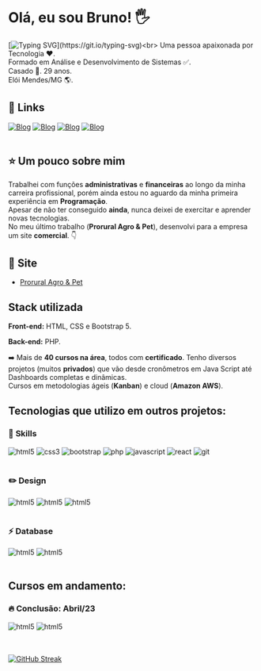 # Olá, eu sou Bruno! 🖐️<br>
[![Typing SVG](https://readme-typing-svg.demolab.com?font=Fira+Code&weight=500&duration=3000&pause=1000&color=4268F7&background=EFF6FF00&vCenter=true&width=700&lines=Bem-vindo(a)+ao+meu+perfil.;Sinta-se+a+vontade!)](https://git.io/typing-svg)<br>
Uma pessoa apaixonada por Tecnologia ❤️.<br>
Formado em Análise e Desenvolvimento de Sistemas ✅.<br>
Casado 💑. 29 anos.<br>
Elói Mendes/MG 🌎.

## 🔗 Links<br>
[![Blog](https://img.shields.io/badge/Instagram-E4405F?style=for-the-badge&logo=instagram&logoColor=white)](https://www.instagram.com/brunopemelo/)
[![Blog](https://img.shields.io/badge/Facebook-1877F2?style=for-the-badge&logo=facebook&logoColor=white)](https://www.facebook.com/brunopemelo)
[![Blog](https://img.shields.io/badge/WhatsApp-25D366?style=for-the-badge&logo=whatsapp&logoColor=white)](https://wa.me/5535987171280)
[![Blog](https://img.shields.io/badge/LinkedIn-0077B5?style=for-the-badge&logo=linkedin&logoColor=white)](https://www.linkedin.com/in/brunopemelo)<br><br>


## ⭐ Um pouco sobre mim<br>

Trabalhei com funções **administrativas** e **financeiras** ao longo da minha carreira profissional, porém ainda estou no aguardo da minha primeira experiência em **Programação**.<br>
Apesar de não ter conseguido **ainda**, nunca deixei de exercitar e aprender novas tecnologias.<br>
No meu último trabalho (**Prorural Agro & Pet**), desenvolvi para a empresa um site **comercial**. 👇

## 🔽 Site

- [Prorural Agro & Pet](https://www.agroprorural.com.br)

## Stack utilizada

**Front-end:** HTML, CSS e Bootstrap 5.

**Back-end:** PHP.<br>

➡️ Mais de **40 cursos na área**, todos com **certificado**. Tenho diversos projetos (muitos **privados**) que vão desde cronômetros em Java Script até Dashboards completas e dinâmicas.<br>
Cursos em metodologias ágeis (**Kanban**) e cloud (**Amazon AWS**).

## Tecnologias que utilizo em outros projetos:

### 🚀 **Skills**
<div style="display: inline_block">
<img align="center" alt="html5" src="https://img.shields.io/badge/HTML5-E34F26?style=for-the-badge&logo=html5&logoColor=white">
<img align="center" alt="css3" src="https://img.shields.io/badge/CSS3-1572B6?style=for-the-badge&logo=css3&logoColor=white">
<img align="center" alt="bootstrap" src="https://img.shields.io/badge/Bootstrap-563D7C?style=for-the-badge&logo=bootstrap&logoColor=white">
<img align="center" alt="php" src="https://img.shields.io/badge/PHP-777BB4?style=for-the-badge&logo=php&logoColor=white">
<img align="center" alt="javascript" src="https://img.shields.io/badge/JavaScript-F7DF1E?style=for-the-badge&logo=javascript&logoColor=black">
<img align="center" alt="react" src="https://img.shields.io/badge/React-20232A?style=for-the-badge&logo=react&logoColor=61DAFB">
<img align="center" alt="git" src="https://img.shields.io/badge/GIT-E44C30?style=for-the-badge&logo=git&logoColor=white"><br><br>
  

### ✏️ **Design**
<img align="center" alt="html5" src="https://img.shields.io/badge/Figma-F24E1E?style=for-the-badge&logo=figma&logoColor=white">
<img align="center" alt="html5" src="https://img.shields.io/badge/Canva-%2300C4CC.svg?&style=for-the-badge&logo=Canva&logoColor=white">
<img align="center" alt="html5" src="https://img.shields.io/badge/Behance-0054F7?style=for-the-badge&logo=behance&logoColor=white"><br><br>

### ⚡ **Database**
<img align="center" alt="html5" src="https://img.shields.io/badge/SQLite-07405E?style=for-the-badge&logo=sqlite&logoColor=white">
<img align="center" alt="html5" src="https://img.shields.io/badge/MySQL-005C84?style=for-the-badge&logo=mysql&logoColor=white"><br><br>

## Cursos em andamento:
### 🔥 **Conclusão: Abril/23**
<img align="center" alt="html5" src="https://img.shields.io/badge/React_Native-20232A?style=for-the-badge&logo=react&logoColor=61DAFB">
<img align="center" alt="html5" src="https://img.shields.io/badge/Node.js-43853D?style=for-the-badge&logo=node.js&logoColor=white"><br><br><br>



[![GitHub Streak](https://github-readme-streak-stats.herokuapp.com?user=brunopemelo&theme=dark&hide_border=true&locale=pt_BR&date_format=n%2Fj%5B%2FY%5D&mode=weekly)](https://git.io/streak-stats)
</div>
